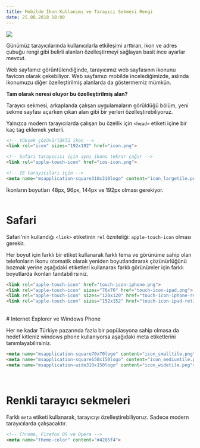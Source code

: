 ```yaml
--- 
title: Mobilde İkon Kullanımı ve Tarayıcı Sekmesi Rengi
date: 25.08.2018 18:00
---
```


![](https://media.giphy.com/media/3oGRFLswfKzceq5kLm/giphy.gif)  

Günümüz tarayıcılarında kullanıcılarla etkileşimi arttıran, ikon ve adres çubuğu rengi gibi belirli alanları özelleştirmeyi sağlayan basit ince ayarlar mevcut.

Web sayfamız görüntülendiğinde, tarayıcımız web sayfasının ikonunu favicon olarak çekebiliyor. Web sayfamızı mobilde incelediğimizde, aslında ikonumuzu diğer özelleştirilmiş alanlarda da göstermemiz mümkün.

**Tam olarak neresi oluyor bu özelleştirilmiş alan?**  

Tarayıcı sekmesi, arkaplanda çalışan uygulamaların görüldüğü bölüm, yeni sekme sayfası açarken çıkan alan gibi bir yerleri özelleştirebiliyoruz.  

Yalnızca modern tarayıcılarda çalışan bu özellik için `<head>` etiketi içine bir kaç tag eklemek yeterli.

```html
<!-- Yüksek çözünürlüklü ikon -->
<link rel="icon" sizes="192x192" href="icon.png">

<!-- Safari tarayıcısı için aynı ikonu tekrar çağır -->
<link rel="apple-touch-icon" href="ios-icon.png">

<!-- IE tarayıcıları için -->
<meta name="msapplication-square310x310logo" content="icon_largetile.png">
```

İkonların boyutları 48px, 96px, 144px ve 192px olması gerekiyor.
<br><br>

# Safari
Safari'nin kullandığı `<link>` etiketinin `rel` özniteliği: `apple-touch-icon` olması gerekir.

Her boyut için farklı bir etiket kullanarak farklı tema ve görünüme sahip olan telefonların ikonu otomatik olarak yeniden boyutlandırarak çözünürlüğünü bozmak yerine aşağıdaki etiketleri kullanarak farklı görünümler için farklı boyutlarda ikonları tanıtabilirsiniz.   

```html
<link rel="apple-touch-icon" href="touch-icon-iphone.png">
<link rel="apple-touch-icon" sizes="76x76" href="touch-icon-ipad.png">
<link rel="apple-touch-icon" sizes="120x120" href="touch-icon-iphone-retina.png">
<link rel="apple-touch-icon" sizes="152x152" href="touch-icon-ipad-retina.png">
```
<br>
# Internet Explorer ve Windows Phone

Her ne kadar Türkiye pazarında fazla bir popülasyona sahip olmasa da hedef kitleniz windows phone kullanıyorsa aşağıdaki meta etiketlerini tanımlayabilirsiniz. 

```html
<meta name="msapplication-square70x70logo" content="icon_smalltile.png">
<meta name="msapplication-square150x150logo" content="icon_mediumtile.png">
<meta name="msapplication-wide310x150logo" content="icon_widetile.png">
```

<br>

# Renkli tarayıcı sekmeleri

Farklı `meta` etiketi kullanarak, tarayıcıyı özelleştirebiliyoruz. Sadece modern tarayıcılarda çalışacaktır.

```html
<!-- Chrome, Firefox OS ve Opera -->
<meta name="theme-color" content="#4285f4">
```